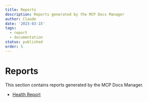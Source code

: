 ```yaml
---
title: Reports
description: Reports generated by the MCP Docs Manager
author: Claude
date: '2023-03-15'
tags:
  - report
  - documentation
status: published
order: 5
---
```


# Reports

This section contains reports generated by the MCP Docs Manager.

- [Health Report](health-report.md)

